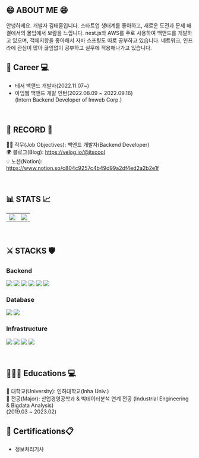 ## 😄 ABOUT ME 😄
안녕하세요. 개발자 김태훈입니다. 스타트업 생태계를 좋아하고, 새로운 도전과 문제 해결에서의 몰입에서 보람을 느낍니다. nest.js와 AWS를 주로 사용하여 백앤드를 개발하고 있으며, 객체지향을 좋아해서 자바 스프링도 따로 공부하고 있습니다. 네트워크, 인프라에 관심이 많아 끊임없이 공부하고 실무에 적용해나가고 있습니다. 
</br>

## 🏢 Career 💻
- 테서 백앤드 개발자(2022.11.07~)
- 아임웹 백앤드 개발 인턴(2022.08.09 ~ 2022.09.16) </br>
(Intern Backend Developer of Imweb Corp.)</br>

</br>

## 🪪 RECORD 📨
 🥷🏻 직무(Job Objectives): 백앤드 개발자(Backend Developer)</br>
 🌍 블로그(Blog): https://velog.io/@itscool</br>
 💡 노션(Notion): https://www.notion.so/c804c9257c4b49d99a2df4ed2a2b2e1f</br>
 
</br>

## 📊 STATS 📈

<table>
<tr>
<td valign="top" width="50%">
<img src="https://github-readme-stats.vercel.app/api?username=kth5954&show_icons=true&theme=tokyonight">
</td>
<td valign="top" width="50%">
<img align="" src="http://mazassumnida.wtf/api/v2/generate_badge?boj=kth5954">
</td>
</table>

</br>

## ⚔️ STACKS 🛡

### Backend
<a><img src="https://img.shields.io/badge/nodejs-339933?style=flat-square&logo=Node.js&logoColor=white" /></a>
<a><img src="https://img.shields.io/badge/TypeScript-3178C6?style=flat-square&logo=typescript&logoColor=white" /></a>
<a><img src="https://img.shields.io/badge/java-%23ED8B00.svg?style=flat-square&logo=java&logoColor=white"/></a>
<a><img src="https://img.shields.io/badge/nestJS-E0234E?style=flat-square&logo=nestJS&logoColor=white" /></a>
<a><img src="https://img.shields.io/badge/express-000000?style=flat-square&logo=express&logoColor=white"/></a>
<a><img src="https://img.shields.io/badge/spring-%236DB33F.svg?style=flat-square&logo=spring&logoColor=white"/></a>


### Database
<a><img src="https://img.shields.io/badge/MySQL-4479A1?style=flat-square&logo=mySQL&logoColor=white"/></a>
<a><img src="https://img.shields.io/badge/MongoDB-47A248?style=flat-square&logo=MongoDB&logoColor=white"/></a>

### Infrastructure
<a><img src="https://img.shields.io/badge/Redis-DC382D?style=flat-square&logo=Redis&logoColor=white"/></a>
<a><img src="https://img.shields.io/badge/Docker-2496ED?style=flat-square&logo=Docker&logoColor=white"/></a>
<a><img src="https://img.shields.io/badge/Amazon EC2-FF9900?style=flat-square&logo=Amazon EC2&logoColor=white"/></a>
<a><img src="https://img.shields.io/badge/NGINX-009639?style=flat-square&logo=NGINX&logoColor=white"/></a>

</br>

## 🧑🏻‍💻 Educations 💻
 🏫 대학교(University): 인하대학교(Inha Univ.)</br>
 📖 전공(Major): 산업경영공학과 & 빅데이터분석 연계 전공 (Industrial Engineering & Bigdata Analysis)</br>
 (2019.03 ~ 2023.02)

## 🪪 Certifications📋
- 정보처리기사
